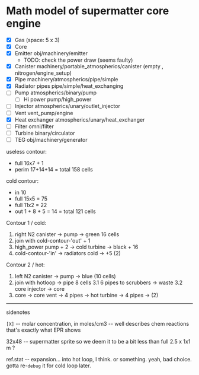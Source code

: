 # Math model of supermatter core engine

- [x] Gas  (space: 5 x 3)
- [x] Core 
- [x] Emitter   obj/machinery/emitter
    - TODO: check the power draw (seems faulty)
- [x] Canister     machinery/portable_atmospherics/canister (empty , nitrogen/engine_setup)
- [x] Pipe machinery/atmospherics/pipe/simple      
- [x] Radiator pipes              pipe/simple/heat_exchanging
- [ ] Pump           atmospherics/binary/pump
    - [ ] Hi power                       pump/high_power
- [ ] Injector       atmospherics/unary/outlet_injector
- [ ] Vent                              vent_pump/engine
- [x] Heat exchanger atmospherics/unary/heat_exchanger
- [ ] Filter                      omni/filter
- [ ] Turbine                     binary/circulator
- [ ] TEG      obj/machinery/generator

useless contour:
- full 16x7 + 1
- perim 17+14+14
= total 158 cells

cold contour:
- in 10
- full 15x5 = 75
- full 11x2 = 22 
- out 1 + 8 + 5 = 14
= total 121 cells

Contour 1 / cold:
1. right N2 canister -> pump -> green 16 cells
2. join with cold-contour-'out' + 1
3. high_power pump + 2 -> cold turbine -> black + 16
4. cold-contour-'in' -> radiators cold -> +5 (2)

Contour 2 / hot:
1. left N2 canister -> pump -> blue (10 cells)
2. join with hotloop -> pipe 8 cells
3.1 6 pipes to scrubbers -> waste
3.2 core injector -> core
4. core -> core vent -> 4 pipes -> hot turbine -> 4 pipes -> (2)



-----

sidenotes

`[X]` -- molar concentration, in moles/cm3 -- well describes chem reactions
that's exactly what EPR shows 


32x48 -- supermatter sprite
so we deem it to be a bit less than full 2.5 x 1x1 m ?


ref.stat -- expansion... into hot loop, I think. or something. yeah, bad choice. gotta re-`debug` it for cold loop later.